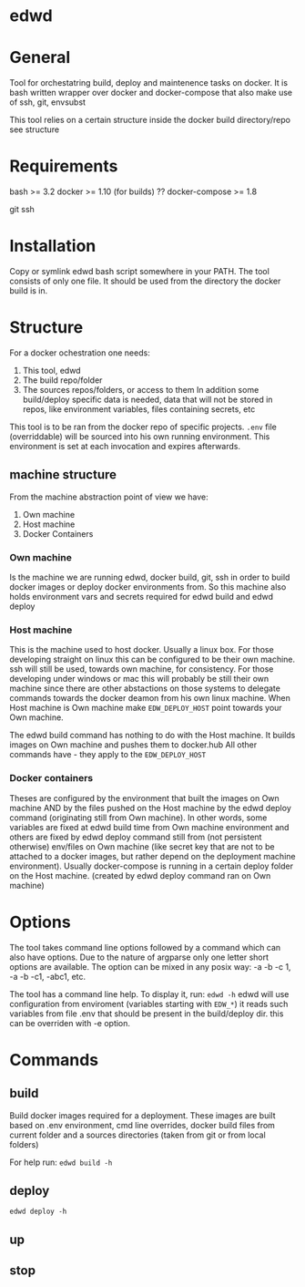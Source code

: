 edwd
====


# General

Tool for orchestatring build, deploy and maintenence tasks on docker.
It is bash written wrapper over docker and docker-compose that also make use of 
ssh, git, envsubst

This tool relies on a certain structure inside the docker build directory/repo
see structure


# Requirements

bash >= 3.2
docker >= 1.10 (for builds)
?? docker-compose >= 1.8

git
ssh


# Installation

Copy or symlink edwd bash script somewhere in your PATH. The tool consists of only one file.
It should be used from the directory the docker build is in.


# Structure

For a docker ochestration one needs:
1. This tool, edwd
2. The build repo/folder
3. The sources repos/folders, or access to them
In addition some build/deploy specific data is needed, data that will not be stored in repos, like environment
variables, files containing secrets, etc

This tool is to be ran from the docker repo of specific projects.
`.env` file (overriddable) will be sourced into his own running environment. This
environment is set at each invocation and expires afterwards.


## machine structure

From the machine abstraction point of view we have:
1. Own machine
2. Host machine 
3. Docker Containers

### Own machine
Is the machine we are running edwd, docker build, git, ssh in order to build docker images or deploy docker environments
from. So this machine also holds environment vars and secrets required for edwd build and edwd deploy

### Host machine
This is the machine used to host docker. Usually a linux box. For those developing straight on linux this can be
configured to be their own machine. ssh will still be used, towards own machine, for consistency.
For those developing under windows or mac this will probably be still their own machine since there are other
abstactions on those systems to delegate commands towards the docker deamon from his own linux machine.
When Host machine is Own machine make `EDW_DEPLOY_HOST` point towards your Own machine.

The edwd build command has nothing to do with the Host machine. It builds images on Own machine and pushes them to docker.hub
All other commands have - they apply to the `EDW_DEPLOY_HOST`

### Docker containers
Theses are configured by the environment that built the images on Own machine AND by the files pushed on the Host
machine by the edwd deploy command (originating still from Own machine).
In other words, some variables are fixed at edwd build time from Own machine environment and others are fixed by
edwd deploy command still from (not persistent otherwise) env/files on Own machine (like secret key that are not to be attached to a docker images, but rather depend on the deployment machine environment).
Usually docker-compose is running in a certain deploy folder on the Host machine. (created by edwd deploy command ran on
Own machine)

# Options

The tool takes command line options followed by a command which can also have options.
Due to the nature of argparse only one letter short options are available.
The option can be mixed in any posix way: -a -b -c 1, -a -b -c1, -abc1, etc.

The tool has a command line help. To display it, run:
`edwd -h`
edwd will use configuration from enviroment (variables starting with `EDW_*`) 
it reads such variables from file .env that should be present in the build/deploy dir.
this can be overriden with -e option.


# Commands

## build

Build docker images required for a deployment.
These images are built based on .env environment, cmd line overrides, docker build files from current folder
and a sources directories (taken from git or from local folders)

For help run:
`edwd build -h`

## deploy
`edwd deploy -h`

## up
## stop
